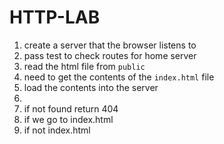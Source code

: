 # HTTP-LAB

1. create a server that the browser listens to
1. pass test to check routes for home server
1. read the html file from `public`
1. need to get the contents of the `index.html` file
1. load the contents into the server
1. 
1. if not found return 404
1. if we go to index.html
1. if not index.html


